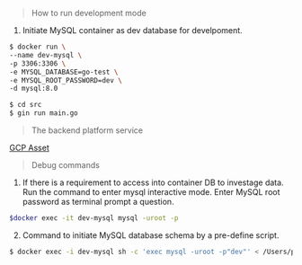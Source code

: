 > How to run development mode
1. Initiate MySQL container as dev database for develpoment.
```sh
$ docker run \
--name dev-mysql \
-p 3306:3306 \
-e MYSQL_DATABASE=go-test \
-e MYSQL_ROOT_PASSWORD=dev \
-d mysql:8.0
```
```sh
$ cd src
$ gin run main.go
```

> The backend platform service

[GCP Asset](https://console.cloud.google.com/home/dashboard?hl=en&project=asset-430906)

> Debug commands
1. If there is a requirement to access into container DB to investage data. Run the command to enter mysql interactive mode. Enter MySQL root password as terminal prompt a question.
```sh
$docker exec -it dev-mysql mysql -uroot -p
```
2. Command to initiate MySQL database schema by a pre-define script.
```sh
$ docker exec -i dev-mysql sh -c 'exec mysql -uroot -p"dev"' < /Users/paul/Study/asset-go/mysql-init.sql
```